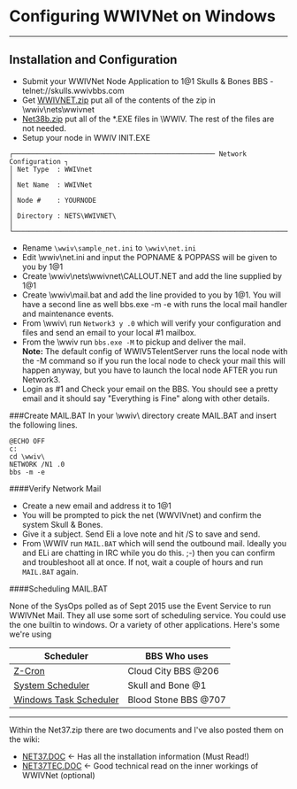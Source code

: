 # Configuring WWIVNet on Windows
***

## Installation and Configuration

* Submit your WWIVNet Node Application to 1@1 Skulls & Bones BBS - telnet://skulls.wwivbbs.com
* Get [WWIVNET.zip](http://wwivbbs.com/wwivnet/) put all of the contents of the zip in \wwiv\nets\wwivnet
* [Net38b.zip](http://www.wwiv.us/net38b3.zip) put all of the *.EXE files in \WWIV. The rest of the files are not needed.
* Setup your node in WWIV INIT.EXE
```
┌─────────────────────────────────────────────────── Network Configuration ┐
│ Net Type  : WWIVnet                                                      │
│ Net Name  : WWIVNet                                                      │
│ Node #    : YOURNODE                                                     │
│ Directory : NETS\WWIVNET\                                                │
└──────────────────────────────────────────────────────────────────────────┘
```
* Rename ```\wwiv\sample_net.ini``` to ```\wwiv\net.ini```
* Edit \wwiv\net.ini and input the POPNAME & POPPASS will be given to you by 1@1  
* Create \wwiv\nets\wwivnet\CALLOUT.NET and add the line supplied by 1@1
* Create \wwiv\mail.bat and add the line provided to you by 1@1. You will have a second line as well bbs.exe -m -e with runs the local mail handler and maintenance events.
* From \wwiv\ run ```Network3 y .0``` which will verify your configuration and files and send an email to your local #1 mailbox. 
* From the \wwiv run ```bbs.exe -M``` to pickup and deliver the mail.  
**Note:** The default config of WWIV5TelentServer runs the local node with the -M command so if you run the local node to check your mail this will happen anyway, but you have to launch the local node AFTER you run Network3.
* Login as #1 and Check your email on the BBS. You should see a pretty email and it should say "Everything is Fine" along with other details.

###Create MAIL.BAT
In your \wwiv\ directory create MAIL.BAT and insert the following lines.
```batch
@ECHO OFF
c:
cd \wwiv\
NETWORK /N1 .0
bbs -m -e
```

####Verify Network Mail
* Create a new email and address it to 1@1
* You will be prompted to pick the net (WWVIVnet) and confirm the system Skull & Bones.
* Give it a subject. Send Eli a love note and hit /S to save and send.
* From \WWIV run ```MAIL.BAT``` which will send the outbound mail. Ideally you and ELi are chatting in IRC while you do this. ;-) then you can confirm and troubleshoot all at once. If not, wait a couple of hours and run ```MAIL.BAT``` again.

####Scheduling MAIL.BAT

None of the SysOps polled as of Sept 2015 use the Event Service to run WWIVNet Mail. 
They all use some sort of scheduling service. You could use the one builtin to windows.
Or a variety of other applications. Here's some we're using

Scheduler | BBS Who uses 
--- | ----
[Z-Cron](http://www.z-cron.com/) | Cloud City BBS @206
[System Scheduler](http://www.splinterware.com/products/wincron.htm) | Skull and Bone @1
[Windows Task Scheduler](http://windows.microsoft.com/en-US/windows/schedule-task#1TC=windows-7) | Blood Stone BBS @707

***
Within the Net37.zip there are two documents and I've also posted them on the wiki:  

* [NET37.DOC](net37doc) <- Has all the installation information (Must Read!)
* [NET37TEC.DOC](net37tecdoc) <- Good technical read on the inner workings of WWIVNet (optional)

